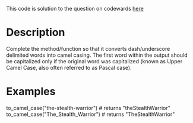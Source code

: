 This code is solution to the question on codewards [here](https://www.codewars.com/kata/517abf86da9663f1d2000003)

# Description

Complete the method/function so that it converts dash/underscore delimited words into camel casing. The first word within the output should be capitalized only if the original word was capitalized (known as Upper Camel Case, also often referred to as Pascal case).

# Examples

to_camel_case("the-stealth-warrior") # returns "theStealthWarrior"  
to_camel_case("The_Stealth_Warrior") # returns "TheStealthWarrior"
